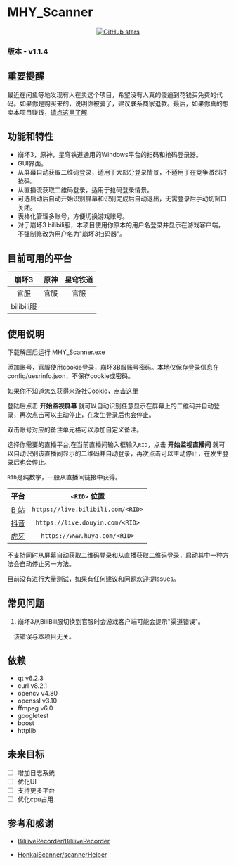 # MHY_Scanner

<div align="center">

[![GitHub stars](https://img.shields.io/github/stars/Theresa-0328/MHY_Scanner?color=blue&style=for-the-badge)](https://github.com/Theresa-0328/MHY_Scanner/stargazers)
</div>

### **版本 - v1.1.4**

## 重要提醒
最近在闲鱼等地发现有人在卖这个项目，希望没有人真的傻逼到花钱买免费的代码。如果你是购买来的，说明你被骗了，建议联系商家退款。最后，如果你真的想卖本项目赚钱，<a href="https://www.baidu.com/s?wd=%E5%AD%A4%E5%84%BF%E6%80%8E%E4%B9%88%E5%8A%9E%E6%88%B7%E5%8F%A3%E6%9C%AC">请点这里了解</a> 

## 功能和特性
- 崩坏3，原神，星穹铁道通用的Windows平台的扫码和抢码登录器。
- GUI界面。
- 从屏幕自动获取二维码登录，适用于大部分登录情景，不适用于在竞争激烈时抢码。
- 从直播流获取二维码登录，适用于抢码登录情景。
- 可选启动后自动开始识别屏幕和识别完成后自动退出，无需登录后手动切窗口关闭。
- 表格化管理多账号，方便切换游戏账号。
- 对于崩坏3 bilibili服，本项目使用你原本的用户名登录并显示在游戏客户端，不强制修改为用户名为"崩坏3扫码器"。
## 目前可用的平台
| 崩坏3 | 原神 | 星穹铁道 |
|:-----:|:-----:|:-----:|
| 官服| 官服 | 官服 |
| bilibili服 |  |  |

## 使用说明
下载解压后运行 MHY_Scanner.exe

添加账号，官服使用cookie登录，崩坏3B服账号密码。本地仅保存登录信息在config/uesrinfo.json，不保存cookie或密码。

如果你不知道怎么获得米游社Cookie，[点击这里](./doc/Cookie.md)

登陆后点击 **开始监视屏幕** 就可以自动识别任意显示在屏幕上的二维码并自动登录，再次点击可以主动停止，在发生登录后也会停止。

双击账号对应的备注单元格可以添加自定义备注。

选择你需要的直播平台,在当前直播间输入框输入`RID`，点击 **开始监视直播间** 就可以自动识别该直播间显示的二维码并自动登录，再次点击可以主动停止，在发生登录后也会停止。

`RID`是纯数字，一般从直播间链接中获得。

| 平台| `<RID>` 位置 |
|:--------------------:|:--------------------------------------:|
|[B 站](https://live.bilibili.com/)|  `https://live.bilibili.com/<RID>`     |
|[抖音](https://live.douyin.com/)    |   `https://live.douyin.com/<RID>`     |
|[虎牙](https://huya.com/) |`https://www.huya.com/<RID>`  |

不支持同时从屏幕自动获取二维码登录和从直播获取二维码登录，启动其中一种方法会自动停止另一方法。

目前没有进行大量测试，如果有任何建议和问题欢迎提Issues。

## 常见问题
1. 崩坏3从BiliBili服切换到官服时会游戏客户端可能会提示"渠道错误"。

&emsp;该错误与本项目无关。
## 依赖
- qt v6.2.3
- curl v8.2.1
- opencv v4.80
- openssl v3.10
- ffmpeg v6.0
- googletest
- boost
- httplib

## 未来目标
- [ ] 增加日志系统
- [ ] 优化UI
- [ ] 支持更多平台
- [ ] 优化cpu占用

## 参考和感谢
- [BililiveRecorder/BililiveRecorder](https://github.com/BililiveRecorder/BililiveRecorder)

- [HonkaiScanner/scannerHelper](https://github.com/HonkaiScanner/scannerHelper)
